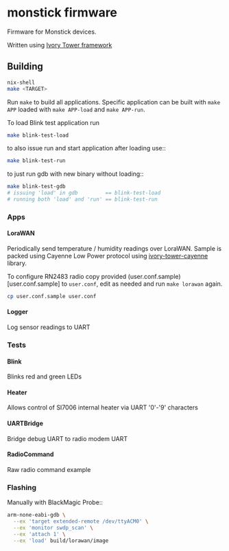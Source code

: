 # monstick firmware

Firmware for Monstick devices.

Written using [Ivory Tower framework](http://ivorylang.org/)

## Building

```bash
nix-shell
make <TARGET>
```

Run `make` to build all applications.
Specific application can be built with `make APP`
loaded with `make APP-load` and `make APP-run`.

To load Blink test application run

```bash
make blink-test-load
```

to also issue run and start application after loading use::

```bash
make blink-test-run
```

to just run gdb with new binary without loading::

```bash
make blink-test-gdb
# issuing 'load' in gdb         == blink-test-load
# running both 'load' and 'run' == blink-test-run
```

### Apps

#### LoraWAN
Periodically send temperature / humidity readings over LoraWAN.
Sample is packed using Cayenne Low Power protocol using
[ivory-tower-cayenne](https://github.com/hexamon-tech/ivory-tower-cayenne)
library.

To configure RN2483 radio copy
provided (user.conf.sample)[user.conf.sample]
to `user.conf`, edit as needed and run `make lorawan` again.

```bash
cp user.conf.sample user.conf
```

#### Logger
Log sensor readings to UART

### Tests

#### Blink

Blinks red and green LEDs

#### Heater
Allows control of SI7006 internal heater via UART '0'-'9' characters

#### UARTBridge
Bridge debug UART to radio modem UART

#### RadioCommand
Raw radio command example

### Flashing

Manually with BlackMagic Probe::

```bash
arm-none-eabi-gdb \
  --ex 'target extended-remote /dev/ttyACM0' \
  --ex 'monitor swdp_scan' \
  --ex 'attach 1' \
  --ex 'load' build/lorawan/image
```
